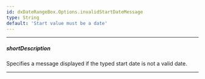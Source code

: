 ```yaml
---
id: dxDateRangeBox.Options.invalidStartDateMessage
type: String
default: 'Start value must be a date'
---
```

---
##### shortDescription
Specifies a message displayed if the typed start date is not a valid date.

---
